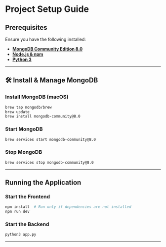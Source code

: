 # Project Setup Guide  

## Prerequisites  
Ensure you have the following installed:  
- **[MongoDB Community Edition 8.0](https://www.mongodb.com/try/download/community)**
- **[Node.js & npm](https://nodejs.org/en)**
- **[Python 3](https://www.python.org/downloads/)**  

---

## 🛠 Install & Manage MongoDB  

### Install MongoDB (macOS)  
```sh
brew tap mongodb/brew
brew update
brew install mongodb-community@8.0
```

### Start MongoDB  
```sh
brew services start mongodb-community@8.0
```

### Stop MongoDB  
```sh
brew services stop mongodb-community@8.0
```

---

## Running the Application  

### Start the Frontend  
```sh
npm install  # Run only if dependencies are not installed
npm run dev
```

### Start the Backend  
```sh
python3 app.py
```

---
